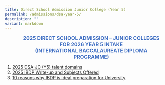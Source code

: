 ```yaml
---
title: Direct School Admission Junior College (Year 5)
permalink: /admissions/dsa-year-5/
description: ""
variant: markdown
---
```

<p align="center" style="margin-left: 36.0pt; text-align: center;" class="x_MsoNormal"><strong><span style="font-size: 12.0pt; color: #4472c4;">2025 DIRECT SCHOOL ADMISSION – JUNIOR COLLEGES</span></strong><br>
<strong><span style="font-size: 12.0pt; color: #4472c4;">FOR 2026 YEAR 5 INTAKE</span></strong><br>
<strong><span style="font-size: 12.0pt; color: #4472c4;">(INTERNATIONAL BACCALAUREATE DIPLOMA PROGRAMME)</span></strong></p>

1.   [2025 DSA-JC (Y5) talent domains](/files/Admissions/2025/2025_DSA_Sec__Y1__talent_domains.pdf)
2.  [2025 IBDP Write-up and Subjects Offered](/files/Admissions/2025/2025_IBDP_Write_up_and_Subj_Offered.pdf)
3.  [10 reasons why IBDP is ideal preparation for University](/files/Admissions/2025/10_reasons_why_IBDP_is_ideal_preparation_for_University.pdf)





